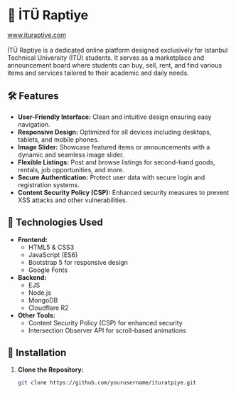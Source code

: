# 📌 İTÜ Raptiye

<a href="www.ituraptiye.com" target="_blank">www.ituraptiye.com</a><br><br>
İTÜ Raptiye is a dedicated online platform designed exclusively for Istanbul Technical University (İTÜ) students. It serves as a marketplace and announcement board where students can buy, sell, rent, and find various items and services tailored to their academic and daily needs.

## 🛠️ Features

- **User-Friendly Interface:** Clean and intuitive design ensuring easy navigation.
- **Responsive Design:** Optimized for all devices including desktops, tablets, and mobile phones.
- **Image Slider:** Showcase featured items or announcements with a dynamic and seamless image slider.
- **Flexible Listings:** Post and browse listings for second-hand goods, rentals, job opportunities, and more.
- **Secure Authentication:** Protect user data with secure login and registration systems.
- **Content Security Policy (CSP):** Enhanced security measures to prevent XSS attacks and other vulnerabilities.

## 🧰 Technologies Used

- **Frontend:**
  - HTML5 & CSS3
  - JavaScript (ES6)
  - Bootstrap 5 for responsive design
  - Google Fonts
- **Backend:**
  - EJS
  - Node.js
  - MongoDB
  - Cloudflare R2
- **Other Tools:**
  - Content Security Policy (CSP) for enhanced security
  - Intersection Observer API for scroll-based animations

## 🚀 Installation

1. **Clone the Repository:**

   ```bash
   git clone https://github.com/yourusername/ituratpiye.git

